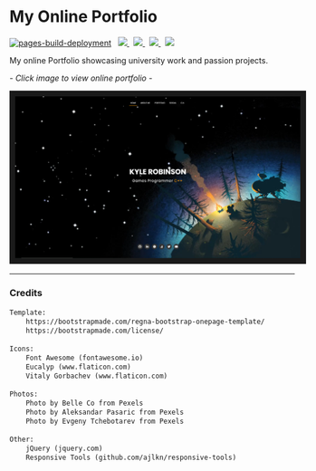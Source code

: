 # My Online Portfolio

[![pages-build-deployment](https://github.com/kyle-robinson/kyle-robinson.github.io/actions/workflows/pages/pages-build-deployment/badge.svg)](https://github.com/kyle-robinson/kyle-robinson.github.io/actions/workflows/pages/pages-build-deployment)
&nbsp;
<a href="https://kyle-robinson.co.uk">
  <img src="https://img.shields.io/static/v1?label=Portfolio&message=View&color=EF8236&style=flat&logo=html5&logoColor=EF8236" />
</a>
&nbsp;
<a href="https://www.linkedin.com/in/kylerobinsongames/">
  <img src="https://img.shields.io/static/v1?label=LinkedIn&message=Connect&color=0077B5&style=flat&logo=linkedin&logoColor=00a8ff" />
</a>
&nbsp;
<a href="https://www.youtube.com/@kylerobinsongames">
  <img src="https://img.shields.io/static/v1?label=YouTube&message=Watch&color=FF0000&style=flat&logo=youtube&logoColor=FF0000" />
</a>
&nbsp;
<a href="https://twitter.com/KyleRobinson42">
  <img src="https://img.shields.io/static/v1?color=1DA1F2&label=Twitter&message=Follow&logo=Twitter&style=flat" />
</a>

My online Portfolio showcasing university work and passion projects.

*- Click image to view online portfolio -*

<a href="https://www.kyle-robinson.co.uk" target="_blank">
        <img src="assets/img/thumbnail.png" alt="Website Landing Page" border="10" />
</a>

---

### Credits

	Template:
		https://bootstrapmade.com/regna-bootstrap-onepage-template/
		https://bootstrapmade.com/license/

	Icons:
		Font Awesome (fontawesome.io)
		Eucalyp (www.flaticon.com)
		Vitaly Gorbachev (www.flaticon.com)

	Photos:
		Photo by Belle Co from Pexels
		Photo by Aleksandar Pasaric from Pexels
		Photo by Evgeny Tchebotarev from Pexels

	Other:
		jQuery (jquery.com)
		Responsive Tools (github.com/ajlkn/responsive-tools)
